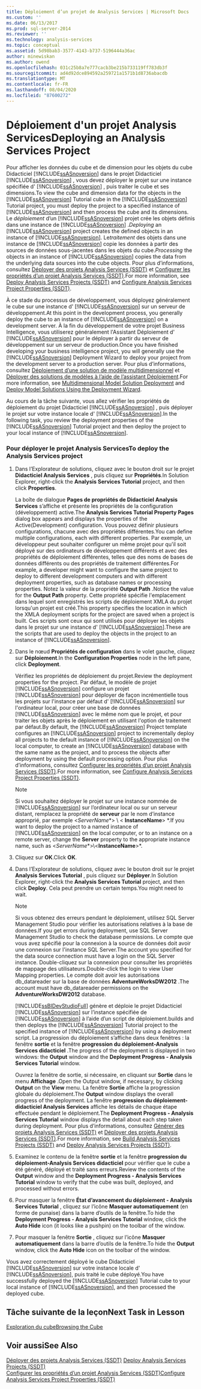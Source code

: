 ```yaml
---
title: Déploiement d’un projet de Analysis Services | Microsoft Docs
ms.custom: ''
ms.date: 06/13/2017
ms.prod: sql-server-2014
ms.reviewer: ''
ms.technology: analysis-services
ms.topic: conceptual
ms.assetid: 5d98bab3-3577-4143-b737-5196444a36ac
author: minewiskan
ms.author: owend
ms.openlocfilehash: 031c25b8a7e777cacb3be215b733119ff783db3f
ms.sourcegitcommit: ad4d92dce894592a259721a1571b1d8736abacdb
ms.translationtype: MT
ms.contentlocale: fr-FR
ms.lasthandoff: 08/04/2020
ms.locfileid: "87600272"
---
```

# <a name="deploying-an-analysis-services-project"></a><span data-ttu-id="83f16-102">Déploiement d'un projet Analysis Services</span><span class="sxs-lookup"><span data-stu-id="83f16-102">Deploying an Analysis Services Project</span></span>
  <span data-ttu-id="83f16-103">Pour afficher les données du cube et de dimension pour les objets du cube Didacticiel [!INCLUDE[ssASnoversion](../includes/ssasnoversion-md.md)] dans le projet Didacticiel [!INCLUDE[ssASnoversion](../includes/ssasnoversion-md.md)] , vous devez déployer le projet sur une instance spécifiée d' [!INCLUDE[ssASnoversion](../includes/ssasnoversion-md.md)] , puis traiter le cube et ses dimensions.</span><span class="sxs-lookup"><span data-stu-id="83f16-103">To view the cube and dimension data for the objects in the [!INCLUDE[ssASnoversion](../includes/ssasnoversion-md.md)] Tutorial cube in the [!INCLUDE[ssASnoversion](../includes/ssasnoversion-md.md)] Tutorial project, you must deploy the project to a specified instance of [!INCLUDE[ssASnoversion](../includes/ssasnoversion-md.md)] and then process the cube and its dimensions.</span></span> <span data-ttu-id="83f16-104">Le *déploiement* d’un [!INCLUDE[ssASnoversion](../includes/ssasnoversion-md.md)] projet crée les objets définis dans une instance de [!INCLUDE[ssASnoversion](../includes/ssasnoversion-md.md)] .</span><span class="sxs-lookup"><span data-stu-id="83f16-104">*Deploying* an [!INCLUDE[ssASnoversion](../includes/ssasnoversion-md.md)] project creates the defined objects in an instance of [!INCLUDE[ssASnoversion](../includes/ssasnoversion-md.md)].</span></span> <span data-ttu-id="83f16-105">Le*traitement* des objets dans une instance de [!INCLUDE[ssASnoversion](../includes/ssasnoversion-md.md)] copie les données à partir des sources de données sous-jacentes dans les objets du cube.</span><span class="sxs-lookup"><span data-stu-id="83f16-105">*Processing* the objects in an instance of [!INCLUDE[ssASnoversion](../includes/ssasnoversion-md.md)] copies the data from the underlying data sources into the cube objects.</span></span> <span data-ttu-id="83f16-106">Pour plus d’informations, consultez [Déployer des projets Analysis Services &#40;SSDT&#41;](multidimensional-models/deploy-analysis-services-projects-ssdt.md) et [Configurer les propriétés d’un projet Analysis Services &#40;SSDT&#41;](multidimensional-models/configure-analysis-services-project-properties-ssdt.md).</span><span class="sxs-lookup"><span data-stu-id="83f16-106">For more information, see [Deploy Analysis Services Projects &#40;SSDT&#41;](multidimensional-models/deploy-analysis-services-projects-ssdt.md) and [Configure Analysis Services Project Properties &#40;SSDT&#41;](multidimensional-models/configure-analysis-services-project-properties-ssdt.md).</span></span>  
  
 <span data-ttu-id="83f16-107">À ce stade du processus de développement, vous déployez généralement le cube sur une instance d' [!INCLUDE[ssASnoversion](../includes/ssasnoversion-md.md)] sur un serveur de développement.</span><span class="sxs-lookup"><span data-stu-id="83f16-107">At this point in the development process, you generally deploy the cube to an instance of [!INCLUDE[ssASnoversion](../includes/ssasnoversion-md.md)] on a development server.</span></span> <span data-ttu-id="83f16-108">À la fin du développement de votre projet Business Intelligence, vous utiliserez généralement l'Assistant Déploiement d' [!INCLUDE[ssASnoversion](../includes/ssasnoversion-md.md)] pour le déployer à partir du serveur de développement sur un serveur de production.</span><span class="sxs-lookup"><span data-stu-id="83f16-108">Once you have finished developing your business intelligence project, you will generally use the [!INCLUDE[ssASnoversion](../includes/ssasnoversion-md.md)] Deployment Wizard to deploy your project from the development server to a production server.</span></span> <span data-ttu-id="83f16-109">Pour plus d’informations, consultez [Déploiement d’une solution de modèle multidimensionnel](multidimensional-models/multidimensional-model-solution-deployment.md) et [Déployer des solutions de modèles à l’aide de l’assistant Déploiement](multidimensional-models/deploy-model-solutions-using-the-deployment-wizard.md).</span><span class="sxs-lookup"><span data-stu-id="83f16-109">For more information, see [Multidimensional Model Solution Deployment](multidimensional-models/multidimensional-model-solution-deployment.md) and [Deploy Model Solutions Using the Deployment Wizard](multidimensional-models/deploy-model-solutions-using-the-deployment-wizard.md).</span></span>  
  
 <span data-ttu-id="83f16-110">Au cours de la tâche suivante, vous allez vérifier les propriétés de déploiement du projet Didacticiel [!INCLUDE[ssASnoversion](../includes/ssasnoversion-md.md)] , puis déployer le projet sur votre instance locale d' [!INCLUDE[ssASnoversion](../includes/ssasnoversion-md.md)].</span><span class="sxs-lookup"><span data-stu-id="83f16-110">In the following task, you review the deployment properties of the [!INCLUDE[ssASnoversion](../includes/ssasnoversion-md.md)] Tutorial project and then deploy the project to your local instance of [!INCLUDE[ssASnoversion](../includes/ssasnoversion-md.md)].</span></span>  
  
### <a name="to-deploy-the-analysis-services-project"></a><span data-ttu-id="83f16-111">Pour déployer le projet Analysis Services</span><span class="sxs-lookup"><span data-stu-id="83f16-111">To deploy the Analysis Services project</span></span>  
  
1.  <span data-ttu-id="83f16-112">Dans l’Explorateur de solutions, cliquez avec le bouton droit sur le projet **Didacticiel Analysis Services** , puis cliquez sur **Propriétés**.</span><span class="sxs-lookup"><span data-stu-id="83f16-112">In Solution Explorer, right-click the **Analysis Services Tutorial** project, and then click **Properties**.</span></span>  
  
     <span data-ttu-id="83f16-113">La boîte de dialogue **Pages de propriétés de Didacticiel Analysis Services** s’affiche et présente les propriétés de la configuration (développement) active.</span><span class="sxs-lookup"><span data-stu-id="83f16-113">The **Analysis Services Tutorial Property Pages** dialog box appears and displays the properties of the Active(Development) configuration.</span></span> <span data-ttu-id="83f16-114">Vous pouvez définir plusieurs configurations, chacune avec des propriétés différentes.</span><span class="sxs-lookup"><span data-stu-id="83f16-114">You can define multiple configurations, each with different properties.</span></span> <span data-ttu-id="83f16-115">Par exemple, un développeur peut souhaiter configurer un même projet pour qu'il soit déployé sur des ordinateurs de développement différents et avec des propriétés de déploiement différentes, telles que des noms de bases de données différents ou des propriétés de traitement différentes.</span><span class="sxs-lookup"><span data-stu-id="83f16-115">For example, a developer might want to configure the same project to deploy to different development computers and with different deployment properties, such as database names or processing properties.</span></span> <span data-ttu-id="83f16-116">Notez la valeur de la propriété **Output Path** .</span><span class="sxs-lookup"><span data-stu-id="83f16-116">Notice the value for the **Output Path** property.</span></span> <span data-ttu-id="83f16-117">Cette propriété spécifie l'emplacement dans lequel sont enregistrés les scripts de déploiement XMLA du projet lorsqu'un projet est créé.</span><span class="sxs-lookup"><span data-stu-id="83f16-117">This property specifies the location in which the XMLA deployment scripts for the project are saved when a project is built.</span></span> <span data-ttu-id="83f16-118">Ces scripts sont ceux qui sont utilisés pour déployer les objets dans le projet sur une instance d' [!INCLUDE[ssASnoversion](../includes/ssasnoversion-md.md)].</span><span class="sxs-lookup"><span data-stu-id="83f16-118">These are the scripts that are used to deploy the objects in the project to an instance of [!INCLUDE[ssASnoversion](../includes/ssasnoversion-md.md)].</span></span>  
  
2.  <span data-ttu-id="83f16-119">Dans le nœud **Propriétés de configuration** dans le volet gauche, cliquez sur **Déploiement**.</span><span class="sxs-lookup"><span data-stu-id="83f16-119">In the **Configuration Properties** node in the left pane, click **Deployment**.</span></span>  
  
     <span data-ttu-id="83f16-120">Vérifiez les propriétés de déploiement du projet.</span><span class="sxs-lookup"><span data-stu-id="83f16-120">Review the deployment properties for the project.</span></span> <span data-ttu-id="83f16-121">Par défaut, le modèle de projet [!INCLUDE[ssASnoversion](../includes/ssasnoversion-md.md)] configure un projet [!INCLUDE[ssASnoversion](../includes/ssasnoversion-md.md)] pour déployer de façon incrémentielle tous les projets sur l'instance par défaut d' [!INCLUDE[ssASnoversion](../includes/ssasnoversion-md.md)] sur l'ordinateur local, pour créer une base de données [!INCLUDE[ssASnoversion](../includes/ssasnoversion-md.md)] avec le même nom que le projet, et pour traiter les objets après le déploiement en utilisant l'option de traitement par défaut.</span><span class="sxs-lookup"><span data-stu-id="83f16-121">By default, the [!INCLUDE[ssASnoversion](../includes/ssasnoversion-md.md)] Project template configures an [!INCLUDE[ssASnoversion](../includes/ssasnoversion-md.md)] project to incrementally deploy all projects to the default instance of [!INCLUDE[ssASnoversion](../includes/ssasnoversion-md.md)] on the local computer, to create an [!INCLUDE[ssASnoversion](../includes/ssasnoversion-md.md)] database with the same name as the project, and to process the objects after deployment by using the default processing option.</span></span> <span data-ttu-id="83f16-122">Pour plus d’informations, consultez [Configurer les propriétés d’un projet Analysis Services &#40;SSDT&#41;](multidimensional-models/configure-analysis-services-project-properties-ssdt.md).</span><span class="sxs-lookup"><span data-stu-id="83f16-122">For more information, see [Configure Analysis Services Project Properties &#40;SSDT&#41;](multidimensional-models/configure-analysis-services-project-properties-ssdt.md).</span></span>  
  
    > [!NOTE]  
    >  <span data-ttu-id="83f16-123">Si vous souhaitez déployer le projet sur une instance nommée de [!INCLUDE[ssASnoversion](../includes/ssasnoversion-md.md)] sur l’ordinateur local ou sur un serveur distant, remplacez la propriété de **serveur** par le nom d’instance approprié, par exemple \<*ServerName**> \\ < **InstanceName**> \*.</span><span class="sxs-lookup"><span data-stu-id="83f16-123">If you want to deploy the project to a named instance of [!INCLUDE[ssASnoversion](../includes/ssasnoversion-md.md)] on the local computer, or to an instance on a remote server, change the **Server** property to the appropriate instance name, such as \<*ServerName**>\\<**InstanceName**>\*.</span></span>  
  
3.  <span data-ttu-id="83f16-124">Cliquez sur **OK**.</span><span class="sxs-lookup"><span data-stu-id="83f16-124">Click **OK**.</span></span>  
  
4.  <span data-ttu-id="83f16-125">Dans l’Explorateur de solutions, cliquez avec le bouton droit sur le projet **Analysis Services Tutorial** , puis cliquez sur **Déployer**.</span><span class="sxs-lookup"><span data-stu-id="83f16-125">In Solution Explorer, right-click the **Analysis Services Tutorial** project, and then click **Deploy**.</span></span> <span data-ttu-id="83f16-126">Cela peut prendre un certain temps.</span><span class="sxs-lookup"><span data-stu-id="83f16-126">You might need to wait.</span></span>  
  
    > [!NOTE]  
    >  <span data-ttu-id="83f16-127">Si vous obtenez des erreurs pendant le déploiement, utilisez SQL Server Management Studio pour vérifier les autorisations relatives à la base de données.</span><span class="sxs-lookup"><span data-stu-id="83f16-127">If you get errors during deployment, use SQL Server Management Studio to check the database permissions.</span></span> <span data-ttu-id="83f16-128">Le compte que vous avez spécifié pour la connexion à la source de données doit avoir une connexion sur l'instance SQL Server.</span><span class="sxs-lookup"><span data-stu-id="83f16-128">The account you specified for the data source connection must have a login on the SQL Server instance.</span></span> <span data-ttu-id="83f16-129">Double-cliquez sur la connexion pour consulter les propriétés de mappage des utilisateurs.</span><span class="sxs-lookup"><span data-stu-id="83f16-129">Double-click the login to view User Mapping properties.</span></span> <span data-ttu-id="83f16-130">Le compte doit avoir les autorisations db_datareader sur la base de données **AdventureWorksDW2012** .</span><span class="sxs-lookup"><span data-stu-id="83f16-130">The account must have db_datareader permissions on the **AdventureWorksDW2012** database.</span></span>  
  
     [!INCLUDE[ssBIDevStudioFull](../includes/ssbidevstudiofull-md.md)] <span data-ttu-id="83f16-131">génère et déploie le projet Didacticiel [!INCLUDE[ssASnoversion](../includes/ssasnoversion-md.md)] sur l’instance spécifiée de [!INCLUDE[ssASnoversion](../includes/ssasnoversion-md.md)] à l’aide d’un script de déploiement.</span><span class="sxs-lookup"><span data-stu-id="83f16-131">builds and then deploys the [!INCLUDE[ssASnoversion](../includes/ssasnoversion-md.md)] Tutorial project to the specified instance of [!INCLUDE[ssASnoversion](../includes/ssasnoversion-md.md)] by using a deployment script.</span></span> <span data-ttu-id="83f16-132">La progression du déploiement s’affiche dans deux fenêtres : la fenêtre **sortie** et la fenêtre **progression du déploiement-Analysis Services didacticiel** .</span><span class="sxs-lookup"><span data-stu-id="83f16-132">The progress of the deployment is displayed in two windows: the **Output** window and the **Deployment Progress - Analysis Services Tutorial** window.</span></span>  
  
     <span data-ttu-id="83f16-133">Ouvrez la fenêtre de sortie, si nécessaire, en cliquant sur **Sortie** dans le menu **Affichage** .</span><span class="sxs-lookup"><span data-stu-id="83f16-133">Open the Output window, if necessary, by clicking **Output** on the **View** menu.</span></span> <span data-ttu-id="83f16-134">La fenêtre **Sortie** affiche la progression globale du déploiement.</span><span class="sxs-lookup"><span data-stu-id="83f16-134">The **Output** window displays the overall progress of the deployment.</span></span> <span data-ttu-id="83f16-135">La fenêtre **progression du déploiement-didacticiel Analysis Services** affiche les détails de chaque étape effectuée pendant le déploiement.</span><span class="sxs-lookup"><span data-stu-id="83f16-135">The **Deployment Progress - Analysis Services Tutorial** window displays the detail about each step taken during deployment.</span></span> <span data-ttu-id="83f16-136">Pour plus d’informations, consultez [Générer des projets Analysis Services &#40;SSDT&#41;](multidimensional-models/build-analysis-services-projects-ssdt.md) et [Déployer des projets Analysis Services &#40;SSDT&#41;](multidimensional-models/deploy-analysis-services-projects-ssdt.md).</span><span class="sxs-lookup"><span data-stu-id="83f16-136">For more information, see [Build Analysis Services Projects &#40;SSDT&#41;](multidimensional-models/build-analysis-services-projects-ssdt.md) and [Deploy Analysis Services Projects &#40;SSDT&#41;](multidimensional-models/deploy-analysis-services-projects-ssdt.md).</span></span>  
  
5.  <span data-ttu-id="83f16-137">Examinez le contenu de la fenêtre **sortie** et la fenêtre **progression du déploiement-Analysis Services didacticiel** pour vérifier que le cube a été généré, déployé et traité sans erreurs.</span><span class="sxs-lookup"><span data-stu-id="83f16-137">Review the contents of the **Output** window and the **Deployment Progress - Analysis Services Tutorial** window to verify that the cube was built, deployed, and processed without errors.</span></span>  
  
6.  <span data-ttu-id="83f16-138">Pour masquer la fenêtre **État d’avancement du déploiement - Analysis Services Tutorial** , cliquez sur l’icône **Masquer automatiquement** (en forme de punaise) dans la barre d’outils de la fenêtre.</span><span class="sxs-lookup"><span data-stu-id="83f16-138">To hide the **Deployment Progress - Analysis Services Tutorial** window, click the **Auto Hide** icon (it looks like a pushpin) on the toolbar of the window.</span></span>  
  
7.  <span data-ttu-id="83f16-139">Pour masquer la fenêtre **Sortie** , cliquez sur l’icône **Masquer automatiquement** dans la barre d’outils de la fenêtre.</span><span class="sxs-lookup"><span data-stu-id="83f16-139">To hide the **Output** window, click the **Auto Hide** icon on the toolbar of the window.</span></span>  
  
 <span data-ttu-id="83f16-140">Vous avez correctement déployé le cube Didacticiel [!INCLUDE[ssASnoversion](../includes/ssasnoversion-md.md)] sur votre instance locale d' [!INCLUDE[ssASnoversion](../includes/ssasnoversion-md.md)], puis traité le cube déployé.</span><span class="sxs-lookup"><span data-stu-id="83f16-140">You have successfully deployed the [!INCLUDE[ssASnoversion](../includes/ssasnoversion-md.md)] Tutorial cube to your local instance of [!INCLUDE[ssASnoversion](../includes/ssasnoversion-md.md)], and then processed the deployed cube.</span></span>  
  
## <a name="next-task-in-lesson"></a><span data-ttu-id="83f16-141">Tâche suivante de la leçon</span><span class="sxs-lookup"><span data-stu-id="83f16-141">Next Task in Lesson</span></span>  
 [<span data-ttu-id="83f16-142">Exploration du cube</span><span class="sxs-lookup"><span data-stu-id="83f16-142">Browsing the Cube</span></span>](lesson-2-6-browsing-the-cube.md)  
  
## <a name="see-also"></a><span data-ttu-id="83f16-143">Voir aussi</span><span class="sxs-lookup"><span data-stu-id="83f16-143">See Also</span></span>  
 <span data-ttu-id="83f16-144">[Déployer des projets Analysis Services &#40;SSDT&#41;](multidimensional-models/deploy-analysis-services-projects-ssdt.md) </span><span class="sxs-lookup"><span data-stu-id="83f16-144">[Deploy Analysis Services Projects &#40;SSDT&#41;](multidimensional-models/deploy-analysis-services-projects-ssdt.md) </span></span>  
 [<span data-ttu-id="83f16-145">Configurer les propriétés d’un projet Analysis Services &#40;SSDT&#41;</span><span class="sxs-lookup"><span data-stu-id="83f16-145">Configure Analysis Services Project Properties &#40;SSDT&#41;</span></span>](multidimensional-models/configure-analysis-services-project-properties-ssdt.md)  
  
  
